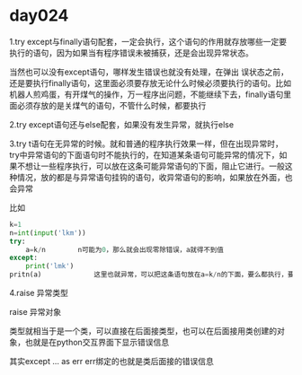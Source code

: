 # day024

1.try except与finally语句配套，一定会执行，这个语句的作用就存放哪些一定要执行的语句，因为如果当有程序错误未被捕获，还是会出现异常状态。

当然也可以没有except语句，哪样发生错误也就没有处理，在弹出 误状态之前，还是要执行finally语句，这里面必须要存放无论什么时候必须要执行的语句。比如机器人煎鸡蛋，有开煤气的操作，万一程序出问题，不能继续下去，finally语句里面必须存放的是关煤气的语句，不管什么时候，都要执行

2.try except语句还与else配套，如果没有发生异常，就执行else

3.try t语句在无异常的时候。就和普通的程序执行效果一样，但在出现异常时，try中异常语句的下面语句时不能执行的，在知道某条语句可能异常的情况下，如果不想让一些程序执行，可以放在这条可能异常语句的下面，阻止它进行。一般这种情况，放的都是与异常语句挂钩的语句，收异常语句的影响，如果放在外面，也会异常

比如 

```python
k=1
n=int(input('lkm'))
try:
    a=k/n        n可能为0，那么就会出现零除错误，a就得不到值
except:
    print('lmk')
pritn(a)             这里也就异常，可以把这条语句放在a=k/n的下面，要么都执行，要么都不执行
```

4.raise 异常类型

   raise 异常对象

类型就相当于是一个类，可以直接在后面接类型，也可以在后面接用类创建的对象，也就是在python交互界面下显示错误信息

其实except ... as err  err绑定的也就是类后面接的错误信息